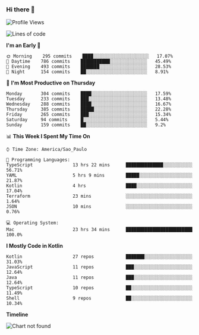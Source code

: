 ### Hi there 👋

<!--
**fernandonogueira/fernandonogueira** is a ✨ _special_ ✨ repository because its `README.md` (this file) appears on your GitHub profile.

Here are some ideas to get you started:

- 🔭 I’m currently working on ...
- 🌱 I’m currently learning ...
- 👯 I’m looking to collaborate on ...
- 🤔 I’m looking for help with ...
- 💬 Ask me about ...
- 📫 How to reach me: ...
- 😄 Pronouns: ...
- ⚡ Fun fact: ...
-->

<!--START_SECTION:waka-->
![Profile Views](http://img.shields.io/badge/Profile%20Views-0-blue)

![Lines of code](https://img.shields.io/badge/From%20Hello%20World%20I%27ve%20Written-594844%20lines%20of%20code-blue)

**I'm an Early 🐤** 

```text
🌞 Morning    295 commits    ████░░░░░░░░░░░░░░░░░░░░░   17.07% 
🌆 Daytime    786 commits    ███████████░░░░░░░░░░░░░░   45.49% 
🌃 Evening    493 commits    ███████░░░░░░░░░░░░░░░░░░   28.53% 
🌙 Night      154 commits    ██░░░░░░░░░░░░░░░░░░░░░░░   8.91%

```
📅 **I'm Most Productive on Thursday** 

```text
Monday       304 commits    ████░░░░░░░░░░░░░░░░░░░░░   17.59% 
Tuesday      233 commits    ███░░░░░░░░░░░░░░░░░░░░░░   13.48% 
Wednesday    288 commits    ████░░░░░░░░░░░░░░░░░░░░░   16.67% 
Thursday     385 commits    █████░░░░░░░░░░░░░░░░░░░░   22.28% 
Friday       265 commits    ███░░░░░░░░░░░░░░░░░░░░░░   15.34% 
Saturday     94 commits     █░░░░░░░░░░░░░░░░░░░░░░░░   5.44% 
Sunday       159 commits    ██░░░░░░░░░░░░░░░░░░░░░░░   9.2%

```


📊 **This Week I Spent My Time On** 

```text
⌚︎ Time Zone: America/Sao_Paulo

💬 Programming Languages: 
TypeScript               13 hrs 22 mins      ██████████████░░░░░░░░░░░   56.71% 
YAML                     5 hrs 9 mins        █████░░░░░░░░░░░░░░░░░░░░   21.87% 
Kotlin                   4 hrs               ████░░░░░░░░░░░░░░░░░░░░░   17.04% 
Terraform                23 mins             ░░░░░░░░░░░░░░░░░░░░░░░░░   1.64% 
JSON                     10 mins             ░░░░░░░░░░░░░░░░░░░░░░░░░   0.76%

💻 Operating System: 
Mac                      23 hrs 34 mins      █████████████████████████   100.0%

```

**I Mostly Code in Kotlin** 

```text
Kotlin                   27 repos            ███████░░░░░░░░░░░░░░░░░░   31.03% 
JavaScript               11 repos            ███░░░░░░░░░░░░░░░░░░░░░░   12.64% 
Java                     11 repos            ███░░░░░░░░░░░░░░░░░░░░░░   12.64% 
TypeScript               10 repos            ██░░░░░░░░░░░░░░░░░░░░░░░   11.49% 
Shell                    9 repos             ██░░░░░░░░░░░░░░░░░░░░░░░   10.34%

```


**Timeline**

![Chart not found](https://raw.githubusercontent.com/fernandonogueira/fernandonogueira/master/charts/bar_graph.png) 


<!--END_SECTION:waka-->
